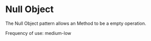 # Null Object

The Null Object pattern allows an Method to be a empty operation.

Frequency of use: medium-low
